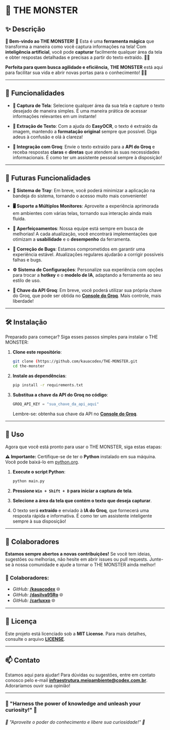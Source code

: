 # 🐉 **THE MONSTER**

## ✨ Descrição

**🎉 Bem-vindo ao THE MONSTER!** 🌟 Esta é uma **ferramenta mágica** que transforma a maneira como você captura informações na tela! Com **inteligência artificial**, você pode **capturar** facilmente qualquer área da tela e obter respostas detalhadas e precisas a partir do texto extraído. 📸✨

**Perfeita para quem busca agilidade e eficiência,** **THE MONSTER** está aqui para facilitar sua vida e abrir novas portas para o conhecimento! 🚀💡


---

## 🚀 **Funcionalidades**

- **🎥 Captura de Tela**: Selecione qualquer área da sua tela e capture o texto desejado de maneira simples. É uma maneira prática de acessar informações relevantes em um instante!

- **📝 Extração de Texto**: Com a ajuda do **EasyOCR**, o texto é extraído da imagem, mantendo a **formatação original** sempre que possível. Diga adeus à confusão e olá à clareza!

- **🤖 Integração com Groq**: Envie o texto extraído para a **API do Groq** e receba respostas **claras** e **diretas** que atendem às suas necessidades informacionais. É como ter um assistente pessoal sempre à disposição!

---

## 🚧 **Futuras Funcionalidades**

- **🌟 Sistema de Tray**: Em breve, você poderá minimizar a aplicação na bandeja do sistema, tornando o acesso muito mais conveniente!

- **🖥️ Suporte a Múltiplos Monitores**: Aproveite a experiência aprimorada em ambientes com várias telas, tornando sua interação ainda mais fluida.

- **🔧 Aperfeiçoamentos**: Nossa equipe está sempre em busca de melhorias! A cada atualização, você encontrará implementações que otimizam a **usabilidade** e o **desempenho** da ferramenta.

- **🐞 Correção de Bugs**: Estamos comprometidos em garantir uma experiência estável. Atualizações regulares ajudarão a corrigir possíveis falhas e bugs.

- **⚙️ Sistema de Configurações**: Personalize sua experiência com opções para trocar a **hotkey** e o **modelo de IA**, adaptando a ferramenta ao seu estilo de uso.

- **🔑 Chave da API Groq**: Em breve, você poderá utilizar sua própria chave do Groq, que pode ser obtida no [**Console do Groq**](https://console.groq.com/keys). Mais controle, mais liberdade!

---

## 🛠️ **Instalação**

Preparado para começar? Siga esses passos simples para instalar o THE MONSTER:

1. **Clone este repositório**:
   ```bash
   git clone (https://github.com/kauacodex/THE-MONSTER.git
   cd the-monster
   ```

2. **Instale as dependências**:
   ```bash
   pip install -r requirements.txt
   ```

3. **Substitua a chave da API do Groq no código**:
   ```python
   GROQ_API_KEY = "sua_chave_da_api_aqui"
   ```
   Lembre-se: obtenha sua chave da API no [**Console do Groq**](https://console.groq.com/keys).

---

## 🏁 **Uso**

Agora que você está pronto para usar o THE MONSTER, siga estas etapas:

**⚠️ Importante:** Certifique-se de ter o **Python** instalado em sua máquina. Você pode baixá-lo em [python.org](https://www.python.org/downloads/).

1. **Execute o script Python**:
   ```bash
   python main.py
   ```

2. **Pressione `Win + Shift + D` para iniciar a captura de tela**.

3. **Selecione a área da tela que contém o texto que deseja capturar**.

4. O texto será **extraído** e enviado à **IA do Groq**, que fornecerá uma resposta rápida e informativa. É como ter um assistente inteligente sempre à sua disposição!

---

## 🤝 **Colaboradores**

**Estamos sempre abertos a novas contribuições!** Se você tem ideias, sugestões ou melhorias, não hesite em abrir issues ou pull requests. Junte-se à nossa comunidade e ajude a tornar o THE MONSTER ainda melhor!

### 🎉 **Colaboradores:**
- *GitHub:* [**/kauacodex**](https://github.com/kauacodex)  🌐
- *GitHub:* [**/dasilva95Ro**](https://github.com/dasilva95Ro)  🌐
- *GitHub:* [**/carluxxo**](https://github.com/carluxxo)  🌐

---

## 📜 **Licença**

Este projeto está licenciado sob a **MIT License**. Para mais detalhes, consulte o arquivo [**LICENSE**](https://github.com/kauacodex/THE-MONSTER/blob/main/LICENCE).

---

## 📫 **Contato**

Estamos aqui para ajudar! Para dúvidas ou sugestões, entre em contato conosco pelo e-mail [**infraestrutura.meioambiente@codex.com.br**](mailto:infraestrutura.meioambiente@codex.com.br). Adoraríamos ouvir sua opinião!

---

### 🌟 "Harness the power of knowledge and unleash your curiosity!" 🌟  
###### 🌟 "Aproveite o poder do conhecimento e libere sua curiosidade!" 🌟
